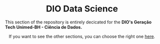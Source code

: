 <h1 align="center"> DIO Data Science </h1>

<p> This section of the repository is entirely decicated for the <strong> DIO's Geração Tech Unimed-BH - Ciência de Dados.</strong></p>

<p align="center"> If you want to see the other sections, you can choose the right one <a href="https://github.com/AkkoS2/Studies">here</a>. </p>